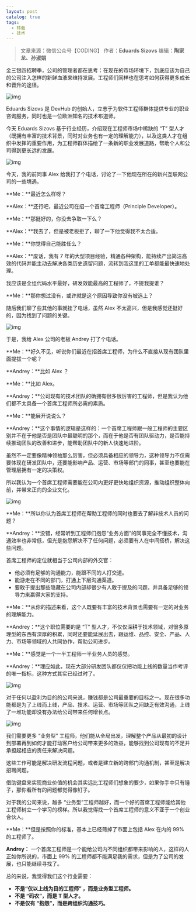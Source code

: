 ```yaml
---
layout: post
catalog: true
tags:
  - 转载
  - 技术
---
```


>文章来源：微信公众号【CODING】
作者：**Eduards Sizovs**
编辑：**陶家龙、孙淑娟**

金三银四招聘季，公司的管理者都在思考：在现在的市场环境下，到底应该为自己的公司注入怎样的新鲜血液来维持发展。工程师们同样也在思考如何获得更多成长和晋升的途径。

![img](http://upload-images.jianshu.io/upload_images/6943526-b03a59efc49d28e5?imageMogr2/auto-orient/strip%7CimageView2/2/w/1240)

Eduards Sizovs 是 DevHub 的创始人，立志于为软件工程师群体提供专业的职业咨询服务，同时也是一位欧洲知名的技术布道师。

今天 Eduards Sizovs 基于行业经历，介绍现在工程师市场中稀缺的 “T” 型人才（既拥有丰富的技术背景，同时对业务也有一定的理解能力），以及这类人才在组织中发挥的重要作用，为工程师群体描绘了一条新的职业发展道路，帮助个人和公司得到更长远的发展。

![img](http://upload-images.jianshu.io/upload_images/6943526-eb9d8cc49f193b8d?imageMogr2/auto-orient/strip%7CimageView2/2/w/1240)

今天，我的前同事 Alex 给我打了个电话，讨论了一下他现在所在的新兴互联网公司的一些境遇。

**Me：**最近怎么样呀？

**Alex：**还行吧，最近公司在招一个首席工程师（Principle Developer）。

**Me：**那挺好的，你没去争取一下么？

**Alex：**我去了，但是被老板拒了，聊了一下他觉得我不太合适。

**Me：**你觉得自己能胜任么？

**Alex：**废话，我有 7 年的大型项目经验，精通各种架构，能持续产出简洁高效的代码并能主动去解决各类历史遗留问题，流转到我这里的工单都能最快速地处理。

我应该是全组代码水平最好，研发效能最高的工程师了，不提我提谁？

**Me：**那你想过没有，或许就是这个原因导致你没有被选上？

随后我们聊了些其他的事就挂了电话，虽然 Alex 不太高兴，但是我感觉还挺好的，因为找到了问题的关键。

![img](http://upload-images.jianshu.io/upload_images/6943526-e158ef4696317904?imageMogr2/auto-orient/strip%7CimageView2/2/w/1240)

于是，我给 Alex 公司的老板 Andrey 打了个电话。

**Me：**好久不见，听说你们最近在招首席工程师，为什么不直接从现有团队里面提拔一个呢？

**Andrey：**比如 Alex ？

**Me：**比如 Alex。

**Andrey：**公司现有的技术团队的确拥有很多很厉害的工程师，但是我认为他们都不太具备一个首席工程师所必需的素质。

**Me：**能展开说说么？

**Andrey：**这个事情的逻辑是这样的：一个首席工程师跟一般工程师的主要区别并不在于他是否是团队中最聪明的那个，而在于他是否有团队驱动力，是否能持续推动团队的改善和进步，能帮助团队中的新人快速地进阶。

虽然不一定要像精神领袖那么厉害，但必须具备相应的领导力，这种领导力不仅需要体现在研发团队中，还要能影响产品、运营、市场等部门的同事，甚至也要能在管理层拥有一定的决策权。

所以我认为一个首席工程师需要能在公司内更好更快地组织资源，推动组织整体向前，并带来正向的企业文化。

![img](http://upload-images.jianshu.io/upload_images/6943526-771f40141d018cf3?imageMogr2/auto-orient/strip%7CimageView2/2/w/1240)

**Me：**所以你认为首席工程师在帮助工程师的同时也要去了解非技术人员的问题？

**Andrey：**没错，经常听到工程师们抱怨“业务方面”的同事完全不懂技术，沟通效率也非常低，但光是抱怨解决不了任何问题，必须要有人在中间搭桥，解决这些问题。

首席工程师的定位就相当于公司内部的外交官：

*   他必须有足够的沟通能力，能跟不同的人打交道。
*   能游走在不同的部门，打通上下层沟通渠道。
*   要敢于提出那些隐藏在公司内部却很少有人敢于提及的问题，并具备足够的领导力来赢得大家的支持。

**Me：**从你的描述来看，这个人既要有丰富的技术背景也需要有一定的对业务的理解能力。

**Andrey：**这个职位需要的是 “T” 型人才，不仅仅深耕于技术领域，对很多原理型的东西有深厚的积累，同时还要能延展出去，跟运维、品控、安全、产品、人力、市场等领域的人共同协作，帮助公司进步。

**Me：**感觉是一个一半工程师一半业务人员的感觉。

**Andrey：**理应如此，现在大部分研发团队都仅仅把功能上线的数量当作考评的唯一指标，这种方式其实已经过时了。

![img](http://upload-images.jianshu.io/upload_images/6943526-72c0e1326149d0b6?imageMogr2/auto-orient/strip)

对于任何以盈利为目的的公司来说，赚钱都是公司最重要的目标之一。现在很多功能都是为了上线而上线，产品、技术、运营、市场等团队之间缺乏有效沟通，上线了一堆功能却没有办法给公司带来任何增长点。

![img](http://upload-images.jianshu.io/upload_images/6943526-23933fce65605179?imageMogr2/auto-orient/strip%7CimageView2/2/w/1240)

我们需要更多 “业务型” 工程师，他们能从全局出发，理解整个产品从最初的设计到部署再到如何才能打动客户给公司带来更多的效益，能够找到公司现有的不足并承担起相应的责任来解决问题。

这些工作可能是解决研发流程问题，或者是建立新的跨部门沟通机制，甚至是解决招聘问题。

借助键盘来实现商业价值的机会其实远比工程师们想象的要少，如果你手中只有锤子，那你看所有的问题都觉得像钉子。

对于我的公司来说，越多 “业务型”工程师越好，而一个好的首席工程师能给其他工程师树立一个学习的榜样。所以我觉得找一个首席工程师的意义不亚于一个创业合伙人。

**Me：**但是按照你的标准，基本上已经筛掉了市面上包括 Alex 在内的 99% 的工程师了。

**Andrey：** 一个首席工程师是一个能给公司内不同组织都带来影响的人，这样的人正如你所说的，市面上 99% 的工程师都不能满足我的需求，但是为了公司的发展，也只能继续寻找了。

总的来说，我觉得我们这个行业需要：

*   **不是“仅以上线为目的工程师” ，而是业务型工程师。**
*   **不是 “码农”，而是 T 型人才。**
*   **不是仅有 “抱怨”，而是跨组织沟通技巧。**


